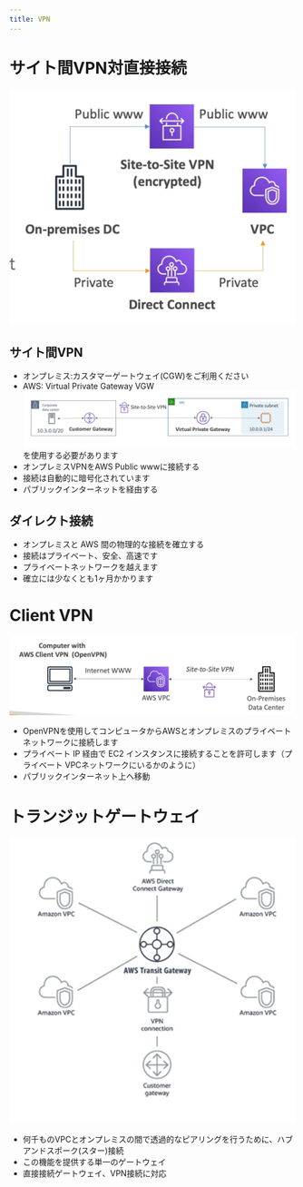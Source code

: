 ```yaml
---
title: VPN
---
```


# サイト間VPN対直接接続

![img.png](VPN.png)

## サイト間VPN

- オンプレミス:カスタマーゲートウェイ(CGW)をご利用ください
- AWS: Virtual Private Gateway
  VGW
  ![img.png](side-to-side-VPN.png) を使用する必要があります
- オンプレミスVPNをAWS Public wwwに接続する
- 接続は自動的に暗号化されています
- パブリックインターネットを経由する

## ダイレクト接続

- オンプレミスと AWS 間の物理的な接続を確立する
- 接続はプライベート、安全、高速です
- プライベートネットワークを越えます
- 確立には少なくとも1ヶ月かかります

# Client VPN

![img.png](clientVPN.png)

- OpenVPNを使用してコンピュータからAWSとオンプレミスのプライベートネットワークに接続します
- プライベート IP 経由で EC2 インスタンスに接続することを許可します（プライベート VPCネットワークにいるかのように）
- パブリックインターネット上へ移動

# トランジットゲートウェイ

![img.png](Transit-gateway.png)

- 何千ものVPCとオンプレミスの間で透過的なピアリングを行うために、ハブアンドスポーク(スター)接続
- この機能を提供する単一のゲートウェイ
- 直接接続ゲートウェイ、VPN接続に対応
